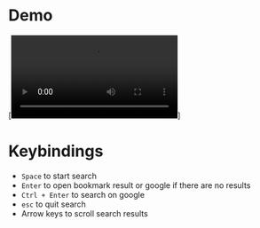 # Demo

[![demo](https://raw.githubusercontent.com/OddSteak/homepage/main/demo.mp4)]

# Keybindings

- `Space` to start search
- `Enter` to open bookmark result or google if there are no results
- `Ctrl + Enter` to search on google
- `esc` to quit search
- Arrow keys to scroll search results
